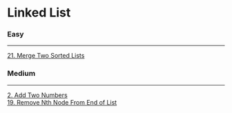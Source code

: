 # Linked List

### Easy
---
[21. Merge Two Sorted Lists](solutions/0021-Merge%20Two%20Sorted%20Lists.md)</br>

### Medium
---
[2. Add Two Numbers](solutions/0002-Add%20Two%20Numbers.md)</br>
[19. Remove Nth Node From End of List](solutions/0019-Remove%20Nth%20Node%20From%20End%20of%20List.md)</br>